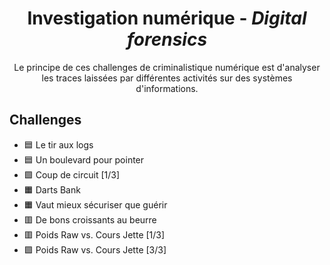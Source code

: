 <div align="center">
  <h1>Investigation numérique - <i>Digital forensics</i></h1>
  <p>
    Le principe de ces challenges de criminalistique numérique est d'analyser les traces laissées par différentes activités sur des systèmes d'informations.
  </p>
</div>

## Challenges
- 🟦 Le tir aux logs
- 🟦 Un boulevard pour pointer
- 🟩 Coup de circuit [1/3]
- 🟧 Darts Bank
- 🟧 Vaut mieux sécuriser que guérir
- 🟥 De bons croissants au beurre
- 🟥 Poids Raw vs. Cours Jette [1/3]
- 🟪 Poids Raw vs. Cours Jette [3/3]